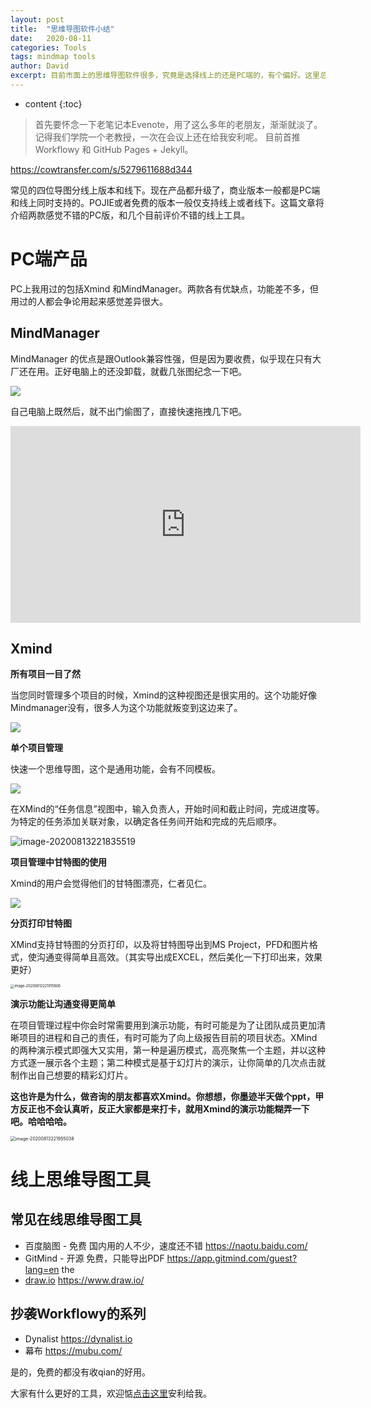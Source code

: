 ```yaml
---
layout: post
title:  "思维导图软件小结"
date:   2020-08-11
categories: Tools
tags: mindmap tools
author: David
excerpt: 目前市面上的思维导图软件很多，究竟是选择线上的还是PC端的，有个偏好。这里总结这些年我用过的思维导图软件。
---
```


* content
{:toc}
> 首先要怀念一下老笔记本Evenote，用了这么多年的老朋友，渐渐就淡了。记得我们学院一个老教授，一次在会议上还在给我安利呢。 目前首推Workflowy 和 GitHub Pages + Jekyll。

https://cowtransfer.com/s/5279611688d344

常见的四位导图分线上版本和线下。现在产品都升级了，商业版本一般都是PC端和线上同时支持的。POJIE或者免费的版本一般仅支持线上或者线下。这篇文章将介绍两款感觉不错的PC版，和几个目前评价不错的线上工具。

# PC端产品

PC上我用过的包括Xmind 和MindManager。两款各有优缺点，功能差不多，但用过的人都会争论用起来感觉差异很大。

## MindManager

MindManager 的优点是跟Outlook兼容性强，但是因为要收费，似乎现在只有大厂还在用。正好电脑上的还没卸载，就截几张图纪念一下吧。

![](https://i.imgur.com/I3JjhJO.png)

自己电脑上既然后，就不出门偷图了，直接快速拖拽几下吧。

<iframe width="560" height="315" src="https://www.youtube.com/embed/4-p83B5ICQ8" frameborder="0" allow="accelerometer; autoplay; encrypted-media; gyroscope; picture-in-picture" allowfullscreen></iframe>



## Xmind

**所有项目一目了然**

当您同时管理多个项目的时候，Xmind的这种视图还是很实用的。这个功能好像Mindmanager没有，很多人为这个功能就叛变到这边来了。

![](https://i.imgur.com/81c0tVY.png)


**单个项目管理**

快速一个思维导图，这个是通用功能，会有不同模板。

![](https://i.imgur.com/4KH8A0n.png)



在XMind的“任务信息”视图中，输入负责人，开始时间和截止时间，完成进度等。为特定的任务添加关联对象，以确定各任务间开始和完成的先后顺序。

![image-20200813221835519](D:\images\markdown-2020images\image-20200813221835519.png)



**项目管理中甘特图的使用**

Xmind的用户会觉得他们的甘特图漂亮，仁者见仁。

![](https://i.imgur.com/NN4V4Ec.png)



**分页打印甘特图**

XMind支持甘特图的分页打印，以及将甘特图导出到MS Project，PFD和图片格式，使沟通变得简单且高效。（其实导出成EXCEL，然后美化一下打印出来，效果更好）

<img src="D:\images\markdown-2020images\image-20200813221915806.png" alt="image-20200813221915806" style="zoom:40%;" />



**演示功能让沟通变得更简单**

在项目管理过程中你会时常需要用到演示功能，有时可能是为了让团队成员更加清晰项目的进程和自己的责任，有时可能为了向上级报告目前的项目状态。XMind的两种演示模式即强大又实用，第一种是遍历模式，高亮聚焦一个主题，并以这种方式逐一展示各个主题；第二种模式是基于幻灯片的演示，让你简单的几次点击就制作出自己想要的精彩幻灯片。

**这也许是为什么，做咨询的朋友都喜欢Xmind。你想想，你墨迹半天做个ppt，甲方反正也不会认真听，反正大家都是来打卡，就用Xmind的演示功能糊弄一下吧。哈哈哈哈。**

<img src="D:\images\markdown-2020images\image-20200813221955038.png" alt="image-20200813221955038" style="zoom:50%;" />

# 线上思维导图工具

## 常见在线思维导图工具

- 百度脑图 - 免费 国内用的人不少，速度还不错
  https://naotu.baidu.com/ 
- GitMind - 开源 免费，只能导出PDF
  https://app.gitmind.com/guest?lang=en  the
- [draw.io](http://draw.io/)
  https://www.draw.io/ 

## 抄袭Workflowy的系列

- Dynalist 
  https://dynalist.io
- 幕布
  https://mubu.com/

是的，免费的都没有收qian的好用。

大家有什么更好的工具，欢迎惦[点击这里](https://davidnsw.wufoo.com/forms/znwd9sl14eoi0e/)安利给我。

